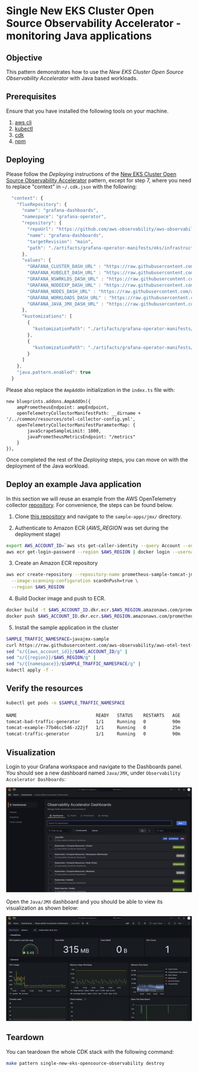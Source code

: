 # Single New EKS Cluster Open Source Observability Accelerator - monitoring Java applications

## Objective

This pattern demonstrates how to use the _New EKS Cluster Open Source Observability Accelerator_ with Java based workloads.

## Prerequisites

Ensure that you have installed the following tools on your machine.

1. [aws cli](https://docs.aws.amazon.com/cli/latest/userguide/install-cliv2.html)
2. [kubectl](https://Kubernetes.io/docs/tasks/tools/)
3. [cdk](https://docs.aws.amazon.com/cdk/v2/guide/getting_started.html#getting_started_install)
4. [npm](https://docs.npmjs.com/cli/v8/commands/npm-install)

## Deploying

Please follow the _Deploying_ instructions of the [New EKS Cluster Open Source Observability Accelerator](./single-new-eks-opensource-observability.md) pattern, except for step 7, where you need to replace "context" in `~/.cdk.json` with the following:

```typescript
  "context": {
    "fluxRepository": {
      "name": "grafana-dashboards",
      "namespace": "grafana-operator",
      "repository": {
        "repoUrl": "https://github.com/aws-observability/aws-observability-accelerator",
        "name": "grafana-dashboards",
        "targetRevision": "main",
        "path": "./artifacts/grafana-operator-manifests/eks/infrastructure"
      },
      "values": {
        "GRAFANA_CLUSTER_DASH_URL" : "https://raw.githubusercontent.com/aws-observability/aws-observability-accelerator/main/artifacts/grafana-dashboards/eks/infrastructure/cluster.json",
        "GRAFANA_KUBELET_DASH_URL" : "https://raw.githubusercontent.com/aws-observability/aws-observability-accelerator/main/artifacts/grafana-dashboards/eks/infrastructure/kubelet.json",
        "GRAFANA_NSWRKLDS_DASH_URL" : "https://raw.githubusercontent.com/aws-observability/aws-observability-accelerator/main/artifacts/grafana-dashboards/eks/infrastructure/namespace-workloads.json",
        "GRAFANA_NODEEXP_DASH_URL" : "https://raw.githubusercontent.com/aws-observability/aws-observability-accelerator/main/artifacts/grafana-dashboards/eks/infrastructure/nodeexporter-nodes.json",
        "GRAFANA_NODES_DASH_URL" : "https://raw.githubusercontent.com/aws-observability/aws-observability-accelerator/main/artifacts/grafana-dashboards/eks/infrastructure/nodes.json",
        "GRAFANA_WORKLOADS_DASH_URL" : "https://raw.githubusercontent.com/aws-observability/aws-observability-accelerator/main/artifacts/grafana-dashboards/eks/infrastructure/workloads.json",
        "GRAFANA_JAVA_JMX_DASH_URL" : "https://raw.githubusercontent.com/aws-observability/aws-observability-accelerator/main/artifacts/grafana-dashboards/eks/java/default.json"
      },
      "kustomizations": [
        {
          "kustomizationPath": "./artifacts/grafana-operator-manifests/eks/infrastructure"
        },
        {
          "kustomizationPath": "./artifacts/grafana-operator-manifests/eks/java"
        }
      ]
    },
    "java.pattern.enabled": true
  }
```

Please also replace the `AmpAddOn` initialization in the `index.ts` file with:

```
new blueprints.addons.AmpAddOn({
    ampPrometheusEndpoint: ampEndpoint,
    openTelemetryCollectorManifestPath: __dirname + '/../common/resources/otel-collector-config.yml',
    openTelemetryCollectorManifestParameterMap: {
        javaScrapeSampleLimit: 1000,
        javaPrometheusMetricsEndpoint: "/metrics"
    }
}),
```

Once completed the rest of the _Deploying_ steps, you can move on with the deployment of the Java workload.

## Deploy an example Java application

In this section we will reuse an example from the AWS OpenTelemetry collector [repository](https://github.com/aws-observability/aws-otel-collector/blob/main/docs/developers/container-insights-eks-jmx.md). For convenience, the steps can be found below.

1. Clone [this repository](https://github.com/aws-observability/aws-otel-test-framework) and navigate to the `sample-apps/jmx/` directory.

2. Authenticate to Amazon ECR (_AWS_REGION_ was set during the deployment stage)

```bash
export AWS_ACCOUNT_ID=`aws sts get-caller-identity --query Account --output text`
aws ecr get-login-password --region $AWS_REGION | docker login --username AWS --password-stdin $AWS_ACCOUNT_ID.dkr.ecr.$AWS_REGION.amazonaws.com
```

3. Create an Amazon ECR repository

```bash
aws ecr create-repository --repository-name prometheus-sample-tomcat-jmx \
  --image-scanning-configuration scanOnPush=true \
  --region $AWS_REGION 
```

4. Build Docker image and push to ECR.

```bash
docker build -t $AWS_ACCOUNT_ID.dkr.ecr.$AWS_REGION.amazonaws.com/prometheus-sample-tomcat-jmx:latest .
docker push $AWS_ACCOUNT_ID.dkr.ecr.$AWS_REGION.amazonaws.com/prometheus-sample-tomcat-jmx:latest 
```

5. Install the sample application in the cluster

```bash
SAMPLE_TRAFFIC_NAMESPACE=javajmx-sample
curl https://raw.githubusercontent.com/aws-observability/aws-otel-test-framework/terraform/sample-apps/jmx/examples/prometheus-metrics-sample.yaml | 
sed "s/{{aws_account_id}}/$AWS_ACCOUNT_ID/g" |
sed "s/{{region}}/$AWS_REGION/g" |
sed "s/{{namespace}}/$SAMPLE_TRAFFIC_NAMESPACE/g" | 
kubectl apply -f -
```

## Verify the resources

```bash
kubectl get pods -n $SAMPLE_TRAFFIC_NAMESPACE

NAME                              READY   STATUS    RESTARTS   AGE
tomcat-bad-traffic-generator      1/1     Running   0          90m
tomcat-example-77b46cc546-z22jf   1/1     Running   0          25m
tomcat-traffic-generator          1/1     Running   0          90m
```

## Visualization

Login to your Grafana workspace and navigate to the Dashboards panel. You should see a new dashboard named `Java/JMX`, under `Observability Accelerator Dashboards`:

![Dashboard](../images/all-dashboards-java.png)

Open the `Java/JMX` dashboard and you should be able to view its visualization as shown below:

![NodeExporter_Dashboard](../images/java-dashboard.png)

## Teardown

You can teardown the whole CDK stack with the following command:

```bash
make pattern single-new-eks-opensource-observability destroy
```